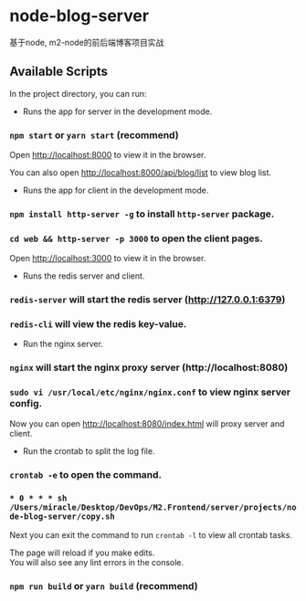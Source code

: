 # node-blog-server
基于node, m2-node的前后端博客项目实战

## Available Scripts

In the project directory, you can run:

- Runs the app for server in the development mode.<br>
### `npm start` or `yarn start` (recommend)
Open [http://localhost:8000](http://localhost:8000) to view it in the browser.

You can also open [http://localhost:8000/api/blog/list](http://localhost:8000/api/blog/list) to view blog list.

- Runs the app for client in the development mode.<br>
### `npm install http-server -g` to install `http-server` package.
### `cd web && http-server -p 3000` to open the client pages.
Open [http://localhost:3000](http://localhost:3000) to view it in the browser.

- Runs the redis server and client. <br>
### `redis-server` will start the redis server (http://127.0.0.1:6379)
### `redis-cli` will view the redis key-value.

- Run the nginx server. <br>
### `nginx` will start the nginx proxy server (http://localhost:8080)
### `sudo vi /usr/local/etc/nginx/nginx.conf` to view nginx server config.

Now you can open [http://localhost:8080/index.html](http://localhost:8080/index.html) will proxy server and client.

- Run the crontab to split the log file. <br>
### `crontab -e` to open the command.
### `* 0 * * * sh /Users/miracle/Desktop/DevOps/M2.Frontend/server/projects/node-blog-server/copy.sh`

Next you can exit the command to run `crontab -l` to view all crontab tasks.

The page will reload if you make edits.<br>
You will also see any lint errors in the console.

### `npm run build` or `yarn build` (recommend)
